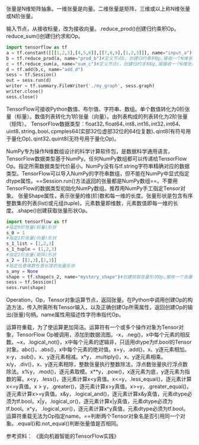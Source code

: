 张量是N维矩阵抽象。一维张量是向量。二维张量是矩阵，三维或以上称N维张量或N阶张量。

输入节点，从接收标量，改为接收向量。.reduce_prod()创建归约乘积Op。reduce_sum()创建归约求和Op。


```python
import tensorflow as tf
a = tf.constant([[[1,2,3],[4,5,6]],[[7,8,9],[1,2,3]]], name="input_a")
b = tf.reduce_prod(a, name="prod_b")#定义节点b，创建归约乘积Op,接收一个N维张量输入,输出张量所有分量(元素)的乘积,以prod_b标识。
c = tf.reduce_sum(a, name="sum_c")#定义节点c，创建归约求和Op,接接收一个N维张量输入,输出张量所有分量(元素)的求和,以sum_c标识。
d = tf.add(b,c, name="add_d")
sess = tf.Session()
out = sess.run(d)
writer = tf.summary.FileWriter('./my_graph', sess.graph)
writer.close()
sess.close()

```

TensorFlow可接收Python数值、布尔值、字符串、数组。单个数值转化为0阶张量（标量）。数值列表转化为1阶张量（向量）。由列表构成的列表转化为2阶张量（矩阵）。
TensorFlow数据类型：float32､float64､int8､int16､int32､int64､uint8､string､bool､cpmples64(实部32位虚部32位的64位复数)､qint8(有符号用于量化Op)､qint32､quint8(无符号用于量化Op)。

NumPy专为操作N维数组设计的科学计算软件包，是数据科学通用语言。TensorFlow数据类型基于NumPy。任何NumPy数组都可以传递给TensorFlow Op。指定所需数据类型代价最小。NumPy没有与tf.string字符串精确对应的数据类型。TensorFlow可以导入NumPy的字符串数组，但不能在NumPy中显式指定dtype属性。==Session.run()方法返回的张量都是NumPy数组==。不要用TensorFlow的数据类型初始化NumPy数组。推荐用NumPy手工指定Tensor对象。
张量Shape属性，表示张量的维(阶)数和每一维的长度。张量形状是包含有序整数集的列表(list)或元组(tuple)。元素数量即维数，元素数值即每一维的长度。.shape()创建获取张量形状Op。



```python
import tensorflow as tf
#指定0阶张量(标量)形状
s_0 = 1
#指定1阶张量(向量)形状
s_1_list = [1,2,3]
s_1_tuple = (1,2,3)
#指定2阶张量(矩阵)形状
s_2 = [[2,3],[2,3]]
#指定任意维数任意长度的张量形状
s_any = None
shape = tf.shape(s_2, name="mystery_shape")#创建获取张量形状Op,接收一个张量，输出张量形状,以mystery_shape标识。
sess = tf.Session()
sess.run(shape)
```

Operation，Op，Tensor对象运算节点，返回张量。在Python中调用创建Op的构造方法，传入所需所有Tensor输入，以及正确创建Op所需属性，返回创建Op的输出(张量)句柄。name属性用描述性字符串指代Op。

运算符重载，为了使运算更加简洁。运算符有一个或多个操作对象为Tensor对象，TensorFlow Op被调用，添加到数据流图。-x，.neg()，x中每个元素的相反数。~x，.logical_not()，x中每个元素的逻辑非，只适用dtype为tf.bool的Tensor对象。abc()，.abs()，x中每个元素的绝对值。x+y，.add()，x、y逐元素相加。x-y，.sub()，x、y逐元素相减。x*y，.multiply()，x、y逐元素相乘。x/y，.div()，x、y逐元素相除，整数张量执行整数除法，浮点数张量执行浮点数除法。x%y，.mod()，逐元素取模。x**y，.pow()，x逐元素为底，y逐元素为指数的幂。x<y，.less()，逐元素计算x<y真值。x<=y，.less_equal()，逐元素计算x<=y真值。x > y，.greater()，逐元素计算x>y真值。x>=y，.greater_equal()，逐元素计算x>=y真值。x&y，.logical_and()，逐元素计算x&y真值，元素dtype必须为tf.bool。x|y，.logical_or()，逐元素计算x|y真值，元素dtype必须为tf.bool。x^y， .logical_xor()，逐元素计算x^y真值，元素dtype必须为tf.bool。
运算符重载无法为Op指定name。==判断两个Tensor对象名是否引用同一个对象。.equal()和.not_equal()判断张量值是否相同。


参考资料：
《面向机器智能的TensorFlow实践》


